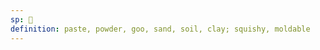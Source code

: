 ```yaml
---
sp: 󱤜
definition: paste, powder, goo, sand, soil, clay; squishy, moldable
---
```

<!-- ko is semo-solids, things that can be shaped into something else. it can also describe stuff like sand. and it can describe soft things, like my pillow! it's part of the "kiwen-ko-telo-kon" range, that covers several states of matter; solidity, semi-solidity, liquid, gaseous. -->